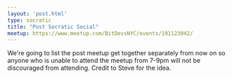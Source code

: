 ```yaml
---
layout: 'post.html'
type: socratic
title: "Post Socratic Social"
meetup: https://www.meetup.com/BitDevsNYC/events/191123042/
---
```


We're going to list the post meetup get together separately from now on so anyone who is unable to attend the meetup from 7-9pm will not be discouraged from attending. Credit to Steve for the idea.
